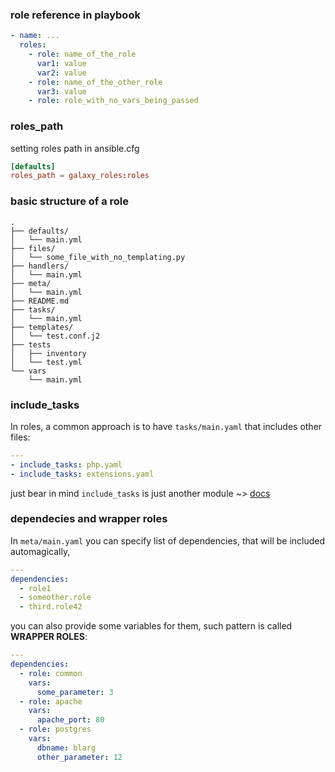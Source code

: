

### role reference in playbook

```yaml
- name: ...
  roles:
    - role: name_of_the_role
      var1: value
      var2: value
    - role: name_of_the_other_role
      var3: value
    - role: role_with_no_vars_being_passed
```

### roles_path
setting roles path in ansible.cfg

```toml
[defaults]
roles_path = galaxy_roles:roles
```

### basic structure of a role
```
.
├── defaults/
│   └── main.yml
├── files/
│   └── some_file_with_no_templating.py
├── handlers/
│   └── main.yml
├── meta/
│   └── main.yml
├── README.md
├── tasks/
│   └── main.yml
├── templates/
│   └── test.conf.j2
├── tests
│   ├── inventory
│   └── test.yml
└── vars
    └── main.yml
```

### include_tasks
In roles, a common approach is to have `tasks/main.yaml` that includes other
files:
```yaml
---
- include_tasks: php.yaml
- include_tasks: extensions.yaml
```
just bear in mind `include_tasks` is just another module ~> [docs](https://docs.ansible.com/ansible/latest/collections/ansible/builtin/include_tasks_module.html)


### dependecies and wrapper roles
In `meta/main.yaml` you can specify list of dependencies,
that will be included automagically,



```yaml
---
dependencies:
  - role1
  - someother.role
  - third.role42
```

you can also provide some variables for them, such pattern is called
**WRAPPER ROLES**:

```yaml
---
dependencies:
  - role: common
    vars:
      some_parameter: 3
  - role: apache
    vars:
      apache_port: 80
  - role: postgres
    vars:
      dbname: blarg
      other_parameter: 12
```
